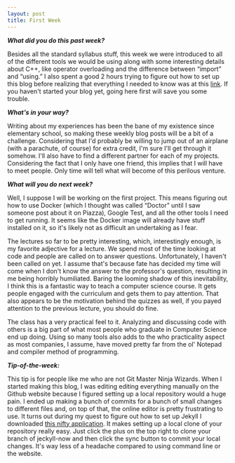 ```yaml
---
layout: post
title: First Week
---
```

<p><b><i>What did you do this past week?</i></b></p>
<p>Besides all the standard syllabus stuff, this week we were introduced to all of the different tools we would be using along with some interesting details about C++, like operator overloading and the difference between “import” and “using.” I also spent a good 2 hours trying to figure out how to set up this blog before realizing that everything I needed to know was at this <a href="https://www.smashingmagazine.com/2014/08/build-blog-jekyll-github-pages/">link</a>. If you haven't started your blog yet, going here first will save you some trouble.</p>
<p><b><i>What's in your way?</i></b></p>
<p>Writing about my experiences has been the bane of my existence since elementary school, so making these weekly blog posts will be a bit of a challenge. Considering that I'd probably be willing to jump out of an airplane (with a parachute, of course) for extra credit, I'm sure I'll get through it somehow. I'll also have to find a different partner for each of my projects. Considering the fact that I only have one friend, this implies that I will have to meet people. Only time will tell what will become of this perilous venture.</p>
<p><b><i>What will you do next week?</i></b></p>
<p>Well, I suppose I will be working on the first project. This means figuring out how to use Docker (which I thought was called “Doctor” until I saw someone post about it on Piazza), Google Test, and all the other tools I need to get running. It seems like the Docker image will already have stuff installed on it, so it's likely not as difficult an undertaking as I fear.</p>
<p>The lectures so far to be pretty interesting, which, interestingly enough, is my favorite adjective for a lecture. We spend most of the time looking at code and people are called on to answer questions. Unfortunately, I haven't been called on yet. I assume that's because fate has decided my time will come when I don't know the answer to the professor's question, resulting in me being horribly humiliated. Baring the looming shadow of this inevitability, I think this is a fantastic way to teach a computer science course. It gets people engaged with the curriculum and gets them to pay attention. That also appears to be the motivation behind the quizzes as well, if you payed attention to the previous lecture, you should do fine.</p>
<p>The class has a very practical feel to it. Analyzing and discussing code with others is a big part of what most people who graduate in Computer Science end up doing. Using so many tools also adds to the who practicality aspect as most companies, I assume, have moved pretty far from the ol' Notepad and compiler method of programming.</p>
<p><b><i>Tip-of-the-week:</i></b></p>
<p>This tip is for people like me who are not Git Master Ninja Wizards. When I started making this blog, I was editing editing everything manually on the Github website because I figured setting up a local repository would a huge pain. I ended up making a bunch of commits for a bunch of small changes to different files and, on top of that, the online editor is pretty frustrating to use. It turns out during my quest to figure out how to set up Jekyll I downloaded <a href="https://desktop.github.com/">this nifty application</a>. It makes setting up a local clone of your repository really easy. Just click the plus on the top right to clone your branch of jeckyll-now and then click the sync button to commit your local changes. It's way less of a headache compared to using command line or the website.</p>
